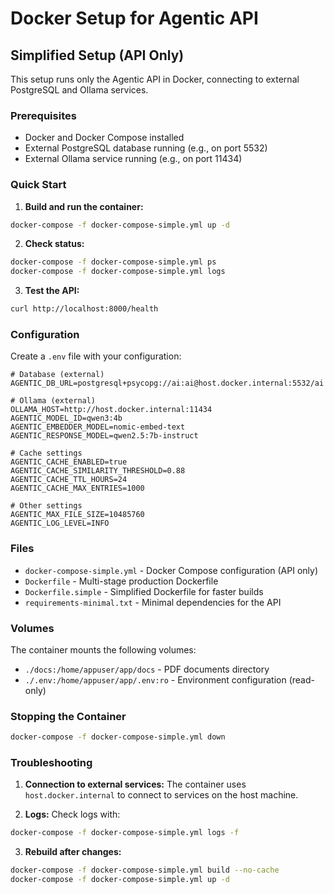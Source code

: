 # Docker Setup for Agentic API

## Simplified Setup (API Only)

This setup runs only the Agentic API in Docker, connecting to external PostgreSQL and Ollama services.

### Prerequisites
- Docker and Docker Compose installed
- External PostgreSQL database running (e.g., on port 5532)
- External Ollama service running (e.g., on port 11434)

### Quick Start

1. **Build and run the container:**
```bash
docker-compose -f docker-compose-simple.yml up -d
```

2. **Check status:**
```bash
docker-compose -f docker-compose-simple.yml ps
docker-compose -f docker-compose-simple.yml logs
```

3. **Test the API:**
```bash
curl http://localhost:8000/health
```

### Configuration

Create a `.env` file with your configuration:

```env
# Database (external)
AGENTIC_DB_URL=postgresql+psycopg://ai:ai@host.docker.internal:5532/ai

# Ollama (external)
OLLAMA_HOST=http://host.docker.internal:11434
AGENTIC_MODEL_ID=qwen3:4b
AGENTIC_EMBEDDER_MODEL=nomic-embed-text
AGENTIC_RESPONSE_MODEL=qwen2.5:7b-instruct

# Cache settings
AGENTIC_CACHE_ENABLED=true
AGENTIC_CACHE_SIMILARITY_THRESHOLD=0.88
AGENTIC_CACHE_TTL_HOURS=24
AGENTIC_CACHE_MAX_ENTRIES=1000

# Other settings
AGENTIC_MAX_FILE_SIZE=10485760
AGENTIC_LOG_LEVEL=INFO
```

### Files

- `docker-compose-simple.yml` - Docker Compose configuration (API only)
- `Dockerfile` - Multi-stage production Dockerfile
- `Dockerfile.simple` - Simplified Dockerfile for faster builds
- `requirements-minimal.txt` - Minimal dependencies for the API

### Volumes

The container mounts the following volumes:
- `./docs:/home/appuser/app/docs` - PDF documents directory
- `./.env:/home/appuser/app/.env:ro` - Environment configuration (read-only)

### Stopping the Container

```bash
docker-compose -f docker-compose-simple.yml down
```

### Troubleshooting

1. **Connection to external services:** The container uses `host.docker.internal` to connect to services on the host machine.

2. **Logs:** Check logs with:
```bash
docker-compose -f docker-compose-simple.yml logs -f
```

3. **Rebuild after changes:**
```bash
docker-compose -f docker-compose-simple.yml build --no-cache
docker-compose -f docker-compose-simple.yml up -d
```